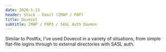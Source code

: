 ```yaml
---
date: 2020-1-13
header: Stack - Email (IMAP / POP)
title: Dovecot
subtitle: IMAP / POP3 / SASL Auth Daemon 
---
```

Similar to Postfix, I've used Dovecot in a variety of situations,
from simple flat-file logins through to external directories with SASL auth.